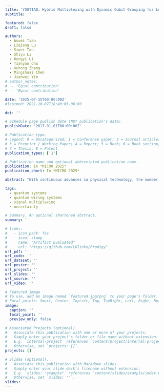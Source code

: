 ```yaml
---
title: 'YOUTIAO: Hybrid Multiplexing with Dynamic Qubit Grouping for Low-cost and Scalable Quantum Wiring'
subtitle: ''

featured: false
draft: false

authors:
  - Wuwei Tian
  - Liqiang Lu
  - Siwei Tan
  - Shiyu Li
  - Hengyi Li
  - Tianyao Chu
  - Xuhong Zhang
  - Mingshuai Chen
  - Jianwei Yin
# author_notes:
#  - 'Equal contribution'
#  - 'Equal contribution'

date: '2025-07-15T00:00:00Z'
#lastmod: 2021-10-07T18:49:05-06:00

doi: ''

# Schedule page publish date (NOT publication's date).
publishDate: '2017-01-01T00:00:00Z'

# Publication type.
# Legend: 0 = Uncategorized; 1 = Conference paper; 2 = Journal article;
# 3 = Preprint / Working Paper; 4 = Report; 5 = Book; 6 = Book section;
# 7 = Thesis; 8 = Patent
publication_types: ['1']

# Publication name and optional abbreviated publication name.
publication: In *MICRO 2025*
publication_short: In *MICRO 2025*

abstract: "With continuous advances in physical technology, the number of qubits has increased from just a few to several thousand. To further extend the scale, the density of control lines has become one of the major limitations that decide the cost, heat dissipation, and fidelity. Specifically, each qubit requires dedicated control lines to manipulate its state, but these lines introduce additional thermal noise, degrading overall computational fidelity. Inspired from colinear signal transmission, a promising solution is to adopt multiplexing methods—such as frequency-division multiplexing (FDM) and time-division multiplexing (TDM)—to share control lines among qubits. However, existing methods lack a systematic architectural approach to support multiplexing-aware wiring, which leads to low parallelism and high crosstalk during deployment. In this work, we propose a multiplexing-aware design for the peripheral control lines of quantum processors, combining cryostat-level wiring optimization with on-chip routing. Our key novelty lies in a hybrid multiplexing architecture that adopts FDM for XY control and readout lines, and TDM for Z control lines. This enables high utilization of natural non-parallel operations, thereby cutting the additional circuit depth for TDM control. Finally, we develop an interaction model that co-optimizes qubit layout and multiplexed channel allocation. Our experiments are conducted on a self-developed quantum platform with 6x6 Xmon qubits. The results show that YOUTIAO achieves a 67.7% reduction in cryostat-level wiring complexity and overall superconducting quantum system costs, while reducing on-chip routing area by 23%. With these improvements, we still keep the 1q-gate fidelity at 99.98%, and only introduce 5% extra latency compared to the non-multiplexing system."

tags:
  - quantum systems
  - quantum wiring systems
  - signal multiplexing
  - uncertainty

# Summary. An optional shortened abstract.
summary: ''

# links:
#   - icon_pack: fas
#     icon: stamp
#     name: "Artifact Evaluated"
#     url: "https://github.com/LKlinke/Prodigy"
url_pdf: ''
url_code: ''
url_dataset: ''
url_poster: ''
url_project: ''
url_slides: ''
url_source: ''
url_video: ''

# Featured image
# To use, add an image named `featured.jpg/png` to your page's folder.
# Focal points: Smart, Center, TopLeft, Top, TopRight, Left, Right, BottomLeft, Bottom, BottomRight.
image:
  caption: ''
  focal_point: ''
  preview_only: false

# Associated Projects (optional).
#   Associate this publication with one or more of your projects.
#   Simply enter your project's folder or file name without extension.
#   E.g. `internal-project` references `content/project/internal-project/index.md`.
#   Otherwise, set `projects: []`.
projects: []

# Slides (optional).
#   Associate this publication with Markdown slides.
#   Simply enter your slide deck's filename without extension.
#   E.g. `slides: "example"` references `content/slides/example/index.md`.
#   Otherwise, set `slides: ""`.
slides:
---
```


<!-- {{% callout note %}}
Click the _Cite_ button above to demo the feature to enable visitors to import publication metadata into their reference management software.
{{% /callout %}} -->
